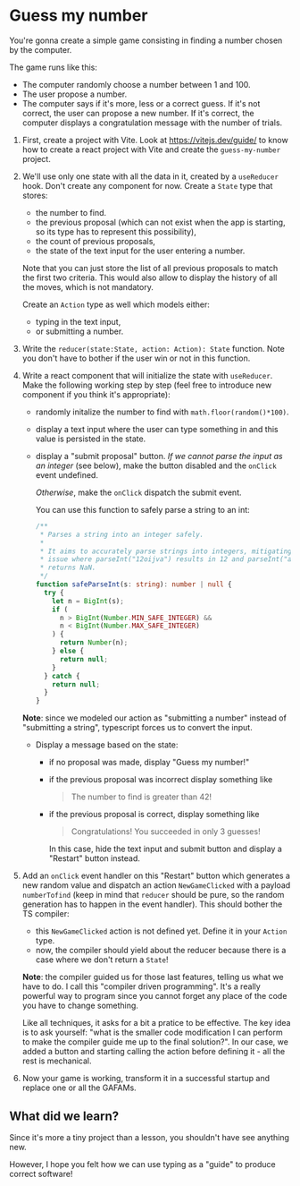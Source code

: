 # Guess my number

You're gonna create a simple game consisting in finding a number chosen by
the computer.

The game runs like this:

- The computer randomly choose a number between 1 and 100.
- The user propose a number.
- The computer says if it's more, less or a correct guess. If it's not
  correct, the user can propose a new number. If it's correct, the
  computer displays a congratulation message with the number of trials.

1.  First, create a project with Vite. Look at https://vitejs.dev/guide/ to know
    how to create a react project with Vite and create the `guess-my-number`
    project.

2.  We'll use only one state with all the data in it, created by a `useReducer`
    hook. Don't create any component for now. Create a `State` type that stores:

    - the number to find.
    - the previous proposal (which can not exist when the app is starting, so
      its type has to represent this possibility),
    - the count of previous proposals,
    - the state of the text input for the user entering a number.

    Note that you can just store the list of all previous proposals to match the
    first two criteria. This would also allow to display the history of
    all the moves, which is not mandatory.

    Create an `Action` type as well which models either:

    - typing in the text input,
    - or submitting a number.

3.  Write the `reducer(state:State, action: Action): State` function. Note
    you don't have to bother if the user win or not in this function.
4.  Write a react component that will initialize the state with `useReducer`.
    Make the following working step by step (feel free to introduce new
    component if you think it's appropriate):

    - randomly initalize the number to find with `math.floor(random()*100)`.
    - display a text input where the user can type something in and this
      value is persisted in the state.
    - display a "submit proposal" button.
      _If we cannot parse the input as an integer_ (see below), make the button
      disabled and the `onClick` event undefined.

      _Otherwise_, make the `onClick` dispatch the submit event.

      You can use this function to safely parse a string to an int:

      ```ts
      /**
       * Parses a string into an integer safely.
       *
       * It aims to accurately parse strings into integers, mitigating the common
       * issue where parseInt("12oijva") results in 12 and parseInt("aevoij")
       * returns NaN.
       */
      function safeParseInt(s: string): number | null {
        try {
          let n = BigInt(s);
          if (
            n > BigInt(Number.MIN_SAFE_INTEGER) &&
            n < BigInt(Number.MAX_SAFE_INTEGER)
          ) {
            return Number(n);
          } else {
            return null;
          }
        } catch {
          return null;
        }
      }
      ```

    **Note**: since we modeled our action as "submitting a number"
    instead of "submitting a string", typescript forces us to convert
    the input.

    - Display a message based on the state:

      - if no proposal was made, display "Guess my number!"
      - if the previous proposal was incorrect display something like
        > The number to find is greater than 42!
      - if the previous proposal is correct, display something like

        > Congratulations! You succeeded in only 3 guesses!

        In this case, hide the text input and submit button and
        display a "Restart" button instead.

5.  Add an `onClick` event handler on this "Restart" button which generates a new
    random value and dispatch an action `NewGameClicked` with a payload `numberTofind` (keep in mind that `reducer` should be pure, so the random
    generation has to happen in the event handler).
    This should bother the TS compiler:

    - this `NewGameClicked` action is not defined yet. Define it in your `Action`
      type.
    - now, the compiler should yield about the reducer because there is a case
      where we don't return a `State`!

    **Note**: the compiler guided us for those last features, telling us what
    we have to do. I call this "compiler driven programming". It's a really
    powerful way to program since you cannot forget any place of the code you
    have to change something.

    Like all techniques, it asks for a bit a pratice
    to be effective. The key idea is to ask yourself: "what is the smaller
    code modification I can perform to make the compiler guide me up to the
    final solution?". In our case, we added a button and starting calling the
    action before defining it - all the rest is mechanical.

6.  Now your game is working, transform it in a successful startup and replace
    one or all the GAFAMs.

## What did we learn?

Since it's more a tiny project than a lesson, you shouldn't have see anything
new.

However, I hope you felt how we can use typing as a "guide" to produce correct
software!
